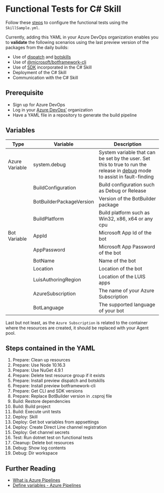 ﻿# Functional Tests for C# Skill
Follow these [steps](https://microsoft.github.io/botframework-solutions/solution-accelerators/tutorials/enable-continuous-integration/csharp/4-configure-build-steps/) to configure the functional tests using the `SkillSample.yml`.

Currently, adding this YAML in your Azure DevOps organization enables you to **validate** the following scenarios using the last preview version of the packages from the daily builds:
- Use of [dispatch](https://botbuilder.myget.org/feed/botbuilder-tools-daily/package/npm/botdispatch) and [botskills](https://botbuilder.myget.org/feed/aitemplates/package/npm/botskills)
- Use of [@microsoft/botframework-cli](https://botbuilder.myget.org/feed/botframework-cli/package/npm/@microsoft/botframework-cli)
- Use of [SDK](https://botbuilder.myget.org/gallery/botbuilder-v4-dotnet-daily) incorporated in the C# Skill
- Deployment of the C# Skill
- Communication with the C# Skill

## Prerequisite
- Sign up for Azure DevOps
- Log in your [Azure DevOps’](https://dev.azure.com/) organization
- Have a YAML file in a repository to generate the build pipeline

## Variables

| Type | Variable | Description |
|------|----------|-------------|
| Azure Variable | system.debug | System variable that can be set by the user. Set this to true to run the release in [debug](https://docs.microsoft.com/en-us/azure/devops/pipelines/release/variables?view=azure-devops&tabs=batch#debug-mode) mode to assist in fault-finding |
|      | BuildConfiguration | Build configuration such as Debug or Release |
|      | BotBuilderPackageVersion | Version of the BotBuilder package|
|      | BuildPlatform | Build platform such as Win32, x86, x64 or any cpu |
| Bot Variable | AppId | Microsoft App Id of the bot |
|      | AppPassword | Microsoft App Password of the bot |
|      | BotName | Name of the bot |
|      | Location | Location of the bot |
|      | LuisAuthoringRegion | Location of the LUIS apps |
|      | AzureSubscription | The name of your Azure Subscription |
|      | BotLanguage | The supported language of your bot |


Last but not least, as the `Azure Subscription` is related to the container where the resources are created, it should be replaced with your Agent pool.

## Steps contained in the YAML
1. Prepare: Clean up resources
1. Prepare: Use Node 10.16.3
1. Prepare: Use NuGet 4.9.1
1. Prepare: Delete test resource group if it exists
1. Prepare: Install preview dispatch and botskills
1. Prepare: Install preview botframework-cli
1. Prepare: Get CLI and SDK versions
1. Prepare: Replace BotBuilder version in .csproj file
1. Build: Restore dependencies
1. Build: Build project
1. Build: Execute unit tests
1. Deploy: Skill
1. Deploy: Get bot variables from appsettings
1. Deploy: Create Direct Line channel registration
1. Deploy: Get channel secrets
1. Test: Run dotnet test on functional tests
1. Cleanup: Delete bot resources
1. Debug: Show log contents
1. Debug: Dir workspace

## Further Reading
- [What is Azure Pipelines](https://docs.microsoft.com/en-us/azure/devops/pipelines/get-started/what-is-azure-pipelines?view=azure-devops)
- [Define variables - Azure Pipelines](https://docs.microsoft.com/en-us/azure/devops/pipelines/process/variables?view=azure-devops&tabs=yaml%2Cbatch)